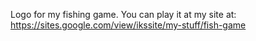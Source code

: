 Logo for my fishing game. You can play it at my site at: https://sites.google.com/view/ikssite/my-stuff/fish-game
